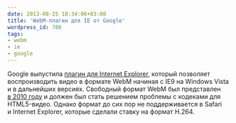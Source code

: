 ```yaml
---
date: 2013-08-25 18:34:06+03:00
title: 'WebM-плагин для IE от Google'
wordpress_id: 786
tags:
- webm
- ie
- google
---
```


Google выпустила [плагин для Internet Explorer][1], который позволяет воспроизводить видео в формате WebM начиная с IE9 на Windows Vista и в дальнейших версиях. Свободный формат WebM был представлен [в 2010 году][2] и должен был стать решением проблемы с кодеками для HTML5-видео. Однако формат до сих пор не поддерживается в Safari и Internet Explorer, которые сделали ставку на формат H.264.

[1]: https://tools.google.com/dlpage/webmmf
[2]: http://web-standards.ru/news/136/
